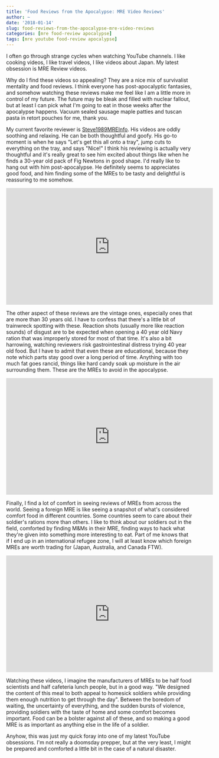 ```yaml
---
title: 'Food Reviews from the Apocalypse: MRE Video Reviews'
author: ~
date: '2018-01-14'
slug: food-reviews-from-the-apocalypse-mre-video-reviews
categories: [mre food-review apocalypse]
tags: [mre youtube food-review apocalypse]
---
```


I often go through strange cycles when watching YouTube channels. I like cooking videos, I like travel videos, I like videos about Japan. My latest obsession is MRE Review videos.

Why do I find these videos so appealing? They are a nice mix of survivalist mentality and food reviews. I think everyone has post-apocalyptic fantasies, and somehow watching these reviews make me feel like I am a little more in control of my future. The future may be bleak and filled with nuclear fallout, but at least I can pick what I'm going to eat in those weeks after the apocalypse happens. Vacuum sealed sausage maple patties and tuscan pasta in retort pouches for me, thank you.

My current favorite reviewer is [Steve1989MREInfo](https://www.youtube.com/channel/UC2I6Et1JkidnnbWgJFiMeHA). His videos are oddly soothing and relaxing. He can be both thoughtful and goofy. His go-to moment is when he says "Let's get this all onto a tray", jump cuts to everything on the tray, and says "Nice!" I think his reviewing is actually very thoughtful and it's really great to see him excited about things like when he finds a 30-year old pack of Fig Newtons in good shape. I'd really like to hang out with him post-apocalypse. He definitely seems to appreciates good food, and him finding some of the MREs to be tasty and delightful is reassuring to me somehow.

<iframe width="560" height="315" src="https://www.youtube.com/embed/Fp5VNkF5hNs?start=98" frameborder="0" allow="autoplay; encrypted-media" allowfullscreen></iframe>

The other aspect of these reviews are the vintage ones, especially ones that are more than 30 years old. I have to confess that there's a little bit of trainwreck spotting with these. Reaction shots (usually more like reaction sounds) of disgust are to be expected when opening a 40 year old Navy ration that was improperly stored for most of that time. It's also a bit harrowing, watching reviewers risk gastrointestinal distress trying 40 year old food. But I have to admit that even these are educational, because they note which parts stay good over a long period of time. Anything with too much fat goes rancid, things like hard candy soak up moisture in the air surrounding them. These are the MREs to avoid in the apocalypse.

<iframe width="560" height="315" src="https://www.youtube.com/embed/wIn5AYR1t-s" frameborder="0" allow="autoplay; encrypted-media" allowfullscreen></iframe>

Finally, I find a lot of comfort in seeing reviews of MREs from across the world. Seeing a foreign MRE is like seeing a snapshot of what's considered comfort food in different countries. Some countries seem to care about their soldier's rations more than others. I like to think about our soldiers out in the field, comforted by finding M&Ms in their MRE, finding ways to hack what they're given into something more interesting to eat. Part of me knows that if I end up in an international refugee zone, I will at least know which foreign MREs are worth trading for (Japan, Australia, and Canada FTW).

<iframe width="560" height="315" src="https://www.youtube.com/embed/1mGYKl8mrlE" frameborder="0" allow="autoplay; encrypted-media" allowfullscreen></iframe>

Watching these videos, I imagine the manufacturers of MREs to be half food scientists and half cafeteria lunch people, but in a good way. "We designed the content of this meal to both appeal to homesick soldiers while providing them enough nutrition to get through the day". Between the boredom of waiting, the uncertainty of everything, and the sudden bursts of violence, providing soldiers with the taste of home and some comfort becomes important. Food can be a bolster against all of these, and so making a good MRE is as important as anything else in the life of a soldier.

Anyhow, this was just my quick foray into one of my latest YouTube obsessions. I'm not really a doomsday prepper, but at the very least, I might be prepared and comforted a little bit in the case of a natural disaster.
